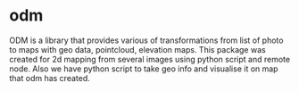 # odm
ODM is a library that provides various of transformations from list of photo to maps with geo data, pointcloud, elevation maps. This package was created for 2d mapping from several images using python script and remote node. Also we have python script to take geo info and visualise it on map that odm has created.
